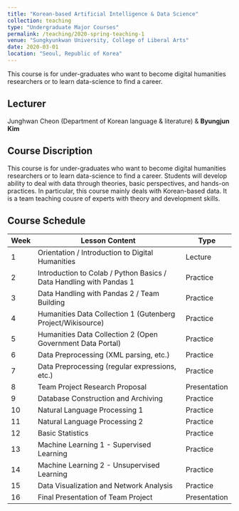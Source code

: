 ```yaml
---
title: "Korean-based Artificial Intelligence & Data Science"
collection: teaching
type: "Undergraduate Major Courses"
permalink: /teaching/2020-spring-teaching-1
venue: "Sungkyunkwan University, College of Liberal Arts"
date: 2020-03-01
location: "Seoul, Republic of Korea"
---
```


This course is for under-graduates who want to become digital humanities researchers or to learn data-science to find a career.

## Lecturer
Junghwan Cheon (Department of Korean language & literature) & **Byungjun Kim**

## Course Discription
This course is for under-graduates who want to become digital humanities researchers or to learn data-science to find a career. Students will develop ability to deal with data through theories, basic perspectives, and hands-on practices. In particular, this course mainly deals with Korean-based data.  It is a team teaching cousre of experts with theory and development skills. 

## Course Schedule

| Week | Lesson Content                                                      | Type         |
| ---- | ------------------------------------------------------------------- | ------------ |
| 1    | Orientation / Introduction to Digital Humanities                    | Lecture      |
| 2    | Introduction to Colab / Python Basics / Data Handling with Pandas 1 | Practice     |
| 3    | Data Handling with Pandas 2 / Team Building                         | Practice     |
| 4    | Humanities Data Collection 1 (Gutenberg Project/Wikisource)         | Practice     |
| 5    | Humanities Data Collection 2 (Open Government Data Portal)          | Practice     |
| 6    | Data Preprocessing (XML parsing, etc.)                              | Practice     |
| 7    | Data Preprocessing (regular expressions, etc.)                      | Practice     |
| 8    | Team Project Research Proposal                                      | Presentation |
| 9    | Database Construction and Archiving                                 | Practice     |
| 10   | Natural Language Processing 1                                       | Practice     |
| 11   | Natural Language Processing 2                                       | Practice     |
| 12   | Basic Statistics                                                    | Practice     |
| 13   | Machine Learning 1 - Supervised Learning                            | Practice     |
| 14   | Machine Learning 2 - Unsupervised Learning                          | Practice     |
| 15   | Data Visualization and Network Analysis                             | Practice     |
| 16   | Final Presentation of Team Project                                  | Presentation |
